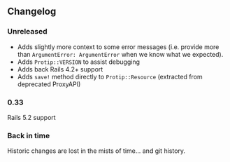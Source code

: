 ## Changelog

### Unreleased

  * Adds slightly more context to some error messages (i.e. provide more than `ArgumentError: ArgumentError` when we know what we expected).
  * Adds `Protip::VERSION` to assist debugging
  * Adds back Rails 4.2+ support
  * Adds `save!` method directly to `Protip::Resource` (extracted from deprecated ProxyAPI)

### 0.33

Rails 5.2 support

### Back in time

Historic changes are lost in the mists of time... and git history.
